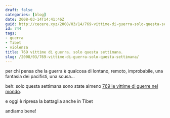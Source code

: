 ```yaml
---
draft: false
categories: [blog]
date: 2008-03-14T14:41:46Z
guid: http://cecere.xyz/2008/03/14/769-vittime-di-guerra-solo-questa-settimana/
id: 744
tags:
- guerra
- Tibet
- violenza
title: 769 vittime di guerra. solo questa settimana.
slug: /2008/03/769-vittime-di-guerra-solo-questa-settimana/
---
```


per chi pensa che la guerra è qualcosa di lontano, remoto, improbabile, una fantasia dei pacifisti, una scusa…
  
beh: solo questa settimana sono state almeno [769 le vittime di guerre nel mondo](http://www.peacereporter.net/dettaglio_articolo.php?idc=0&idart=10444).

e oggi è ripresa la battaglia anche in Tibet
  
andiamo bene!